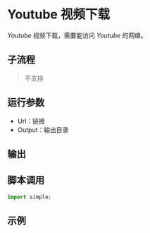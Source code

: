 # Youtube 视频下载 
*Youtube* 视频下载，需要能访问 *Youtube* 的网络。

## 子流程
> 不支持


## 运行参数

* Url：链接
* Output：输出目录


## 输出

    


## 脚本调用

```python
import simple;

```

## 示例